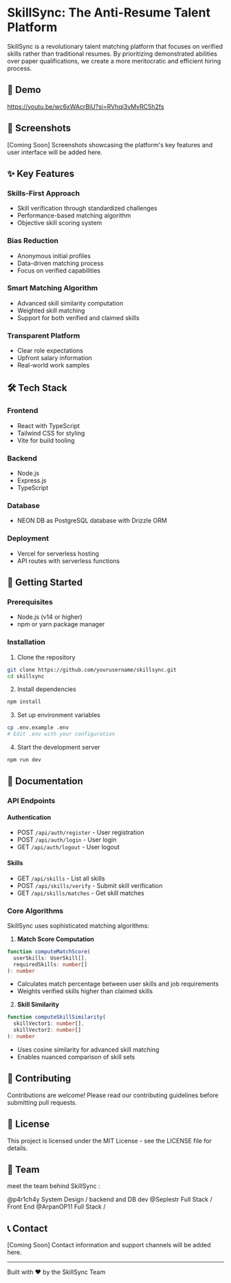 # SkillSync: The Anti-Resume Talent Platform

SkillSync is a revolutionary talent matching platform that focuses on verified skills rather than traditional resumes. By prioritizing demonstrated abilities over paper qualifications, we create a more meritocratic and efficient hiring process.

## 🎥 Demo

https://youtu.be/wc6xWAcrBiU?si=RVhqi3vMvRC5h2fs

## 📸 Screenshots

[Coming Soon] Screenshots showcasing the platform's key features and user interface will be added here.

## ✨ Key Features

### Skills-First Approach
- Skill verification through standardized challenges
- Performance-based matching algorithm
- Objective skill scoring system

### Bias Reduction
- Anonymous initial profiles
- Data-driven matching process
- Focus on verified capabilities

### Smart Matching Algorithm
- Advanced skill similarity computation
- Weighted skill matching
- Support for both verified and claimed skills

### Transparent Platform
- Clear role expectations
- Upfront salary information
- Real-world work samples

## 🛠 Tech Stack

### Frontend
- React with TypeScript
- Tailwind CSS for styling
- Vite for build tooling

### Backend
- Node.js
- Express.js
- TypeScript

### Database
- NEON DB as PostgreSQL database with Drizzle ORM

### Deployment
- Vercel for serverless hosting
- API routes with serverless functions

## 🚀 Getting Started

### Prerequisites
- Node.js (v14 or higher)
- npm or yarn package manager

### Installation

1. Clone the repository
```bash
git clone https://github.com/yourusername/skillsync.git
cd skillsync
```

2. Install dependencies
```bash
npm install
```

3. Set up environment variables
```bash
cp .env.example .env
# Edit .env with your configuration
```

4. Start the development server
```bash
npm run dev
```

## 📖 Documentation

### API Endpoints

#### Authentication
- POST `/api/auth/register` - User registration
- POST `/api/auth/login` - User login
- GET `/api/auth/logout` - User logout

#### Skills
- GET `/api/skills` - List all skills
- POST `/api/skills/verify` - Submit skill verification
- GET `/api/skills/matches` - Get skill matches

### Core Algorithms

SkillSync uses sophisticated matching algorithms:

1. **Match Score Computation**
```typescript
function computeMatchScore(
  userSkills: UserSkill[],
  requiredSkills: number[]
): number
```
- Calculates match percentage between user skills and job requirements
- Weights verified skills higher than claimed skills

2. **Skill Similarity**
```typescript
function computeSkillSimilarity(
  skillVector1: number[],
  skillVector2: number[]
): number
```
- Uses cosine similarity for advanced skill matching
- Enables nuanced comparison of skill sets

## 🤝 Contributing

Contributions are welcome! Please read our contributing guidelines before submitting pull requests.

## 📄 License

This project is licensed under the MIT License - see the LICENSE file for details.

## 👥 Team

meet the team behind SkillSync : 

@p4r1ch4y System Design / backend and DB dev
@Seplestr Full Stack / Front End
@ArpanOP11 Full Stack / 

## 📞 Contact

[Coming Soon] Contact information and support channels will be added here.

---

Built with ❤️ by the SkillSync Team

